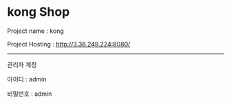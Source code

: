 # kong Shop

Project name : kong

Project Hosting : http://3.36.249.224:8080/



---
관리자 계정

아이디 : admin 

비밀번호 : admin
